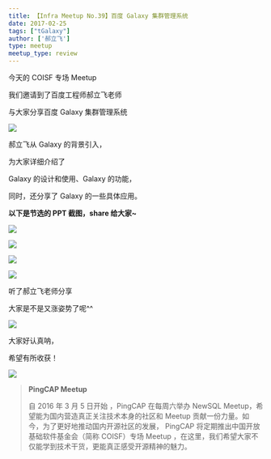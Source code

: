 ```yaml
---
title: 【Infra Meetup No.39】百度 Galaxy 集群管理系统
date: 2017-02-25
tags: ["tGalaxy"]
author: ['郝立飞']
type: meetup
meetup_type: review
---
```


今天的 COISF 专场 Meetup

我们邀请到了百度工程师郝立飞老师

与大家分享百度 Galaxy 集群管理系统

![](http://upload-images.jianshu.io/upload_images/542677-8cd781a155d2f718?imageMogr2/auto-orient/strip%7CimageView2/2/w/1240)

郝立飞从 Galaxy 的背景引入，

为大家详细介绍了

Galaxy 的设计和使用、Galaxy 的功能，

同时，还分享了 Galaxy 的一些具体应用。

****以下是节选的 PPT 截图，share 给大家~****

![](http://upload-images.jianshu.io/upload_images/542677-9d6feb42e54027d2?imageMogr2/auto-orient/strip%7CimageView2/2/w/1240)

![](http://upload-images.jianshu.io/upload_images/542677-175ed0302296f63e?imageMogr2/auto-orient/strip%7CimageView2/2/w/1240)

![](http://upload-images.jianshu.io/upload_images/542677-67ca1272e69df631?imageMogr2/auto-orient/strip%7CimageView2/2/w/1240)

![](http://upload-images.jianshu.io/upload_images/542677-0213a376ffae541c?imageMogr2/auto-orient/strip%7CimageView2/2/w/1240)

听了郝立飞老师分享

大家是不是又涨姿势了呢^^

![](http://upload-images.jianshu.io/upload_images/542677-2ffcbaffc6e2787e?imageMogr2/auto-orient/strip%7CimageView2/2/w/1240)

大家好认真呐，

希望有所收获！

![](http://upload-images.jianshu.io/upload_images/542677-290c296e7a302412?imageMogr2/auto-orient/strip%7CimageView2/2/w/1240)

>**PingCAP Meetup**  
>
>自 2016 年 3 月 5 日开始 ，PingCAP 在每周六举办 NewSQL Meetup，希望能为国内营造真正关注技术本身的社区和 Meetup 贡献一份力量。如今，为了更好地推动国内开源社区的发展， PingCAP 将定期推出中国开放基础软件基金会（简称 COISF）专场 Meetup ，在这里，我们希望大家不仅能学到技术干货，更能真正感受开源精神的魅力。
